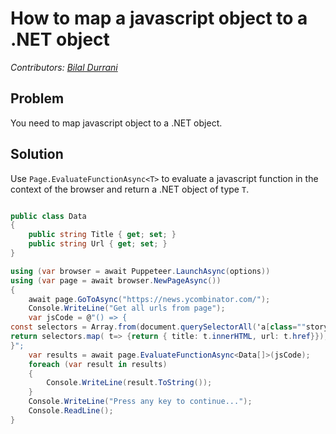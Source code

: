 # How to map a javascript object to a .NET object

_Contributors: [Bilal Durrani](https://bilaldurrani.io/)_

## Problem

You need to map javascript object to a .NET object.

## Solution

Use `Page.EvaluateFunctionAsync<T>` to evaluate a javascript function in the context of the browser
and return a .NET object of type `T`.

```cs

public class Data
{
    public string Title { get; set; }
    public string Url { get; set; }
}

using (var browser = await Puppeteer.LaunchAsync(options))
using (var page = await browser.NewPageAsync())
{
    await page.GoToAsync("https://news.ycombinator.com/");
    Console.WriteLine("Get all urls from page");
    var jsCode = @"() => {
const selectors = Array.from(document.querySelectorAll('a[class=""storylink""]'));
return selectors.map( t=> {return { title: t.innerHTML, url: t.href}});
}";
    var results = await page.EvaluateFunctionAsync<Data[]>(jsCode);
    foreach (var result in results)
    {
        Console.WriteLine(result.ToString());
    }
    Console.WriteLine("Press any key to continue...");
    Console.ReadLine();
}
```

